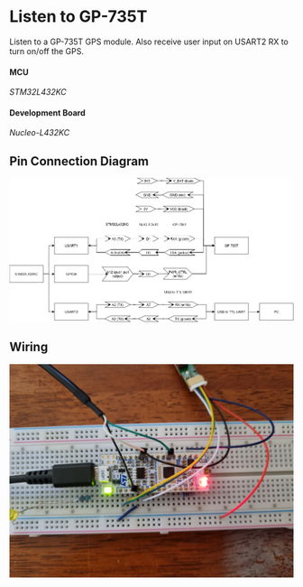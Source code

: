 # Listen to GP-735T
Listen to a GP-735T GPS module. Also receive user input on USART2 RX to turn on/off the GPS.

#### MCU
_STM32L432KC_

#### Development Board
_Nucleo-L432KC_

## Pin Connection Diagram
![](pins.png)

## Wiring
![](wiring.jpg)
